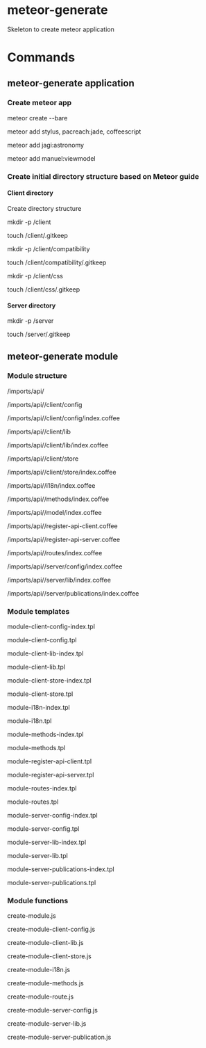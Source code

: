# meteor-generate
Skeleton to create meteor application

# Commands

## meteor-generate application <name>
### Create meteor app
meteor create --bare <name>

meteor add stylus, pacreach:jade, coffeescript

meteor add jagi:astronomy

meteor add manuel:viewmodel

### Create initial directory structure based on Meteor guide
#### Client directory
Create directory structure

mkdir -p <name>/client

touch <name>/client/.gitkeep

mkdir -p <name>/client/compatibility

touch <name>/client/compatibility/.gitkeep

mkdir -p <name>/client/css

touch <name>/client/css/.gitkeep

#### Server directory
mkdir -p <name>/server

touch <name>/server/.gitkeep

## meteor-generate module <name>
### Module structure
/imports/api/<name>

/imports/api/<name>/client/config

/imports/api/<name>/client/config/index.coffee

/imports/api/<name>/client/lib

/imports/api/<name>/client/lib/index.coffee

/imports/api/<name>/client/store

/imports/api/<name>/client/store/index.coffee

/imports/api/<name>/i18n/index.coffee

/imports/api/<name>/methods/index.coffee

/imports/api/<name>/model/index.coffee

/imports/api/<name>/register-api-client.coffee

/imports/api/<name>/register-api-server.coffee

/imports/api/<name>/routes/index.coffee

/imports/api/<name>/server/config/index.coffee

/imports/api/<name>/server/lib/index.coffee

/imports/api/<name>/server/publications/index.coffee


### Module templates
module-client-config-index.tpl

module-client-config.tpl

module-client-lib-index.tpl

module-client-lib.tpl

module-client-store-index.tpl

module-client-store.tpl

module-i18n-index.tpl

module-i18n.tpl

module-methods-index.tpl

module-methods.tpl

module-register-api-client.tpl

module-register-api-server.tpl

module-routes-index.tpl

module-routes.tpl

module-server-config-index.tpl

module-server-config.tpl

module-server-lib-index.tpl

module-server-lib.tpl

module-server-publications-index.tpl

module-server-publications.tpl


### Module functions
create-module.js

create-module-client-config.js

create-module-client-lib.js

create-module-client-store.js

create-module-i18n.js

create-module-methods.js

create-module-route.js

create-module-server-config.js

create-module-server-lib.js

create-module-server-publication.js

